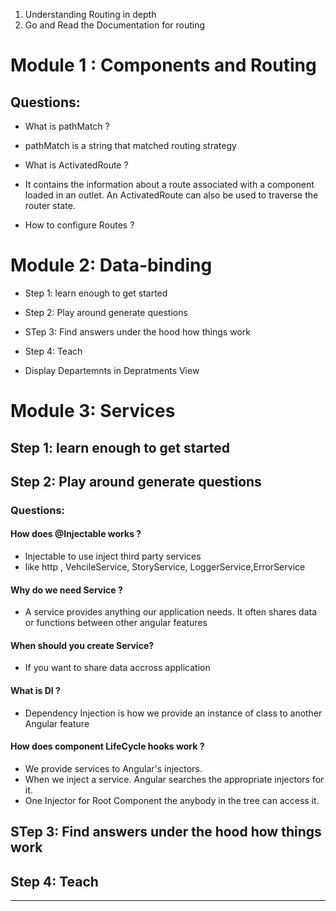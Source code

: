 1. Understanding Routing in depth
2. Go and Read the Documentation for routing


# Module 1 : Components and Routing

## Questions:

- What is pathMatch ?
- pathMatch is a string that matched routing strategy

- What is ActivatedRoute ?
- It contains the information about a route associated with a component
loaded in an outlet. An ActivatedRoute can also be used to traverse
the router state.

- How to configure Routes ?

# Module 2: Data-binding

- Step 1: learn enough to get started
- Step 2: Play around generate questions
- STep 3: Find answers under the hood how things work
- Step 4: Teach

- Display Departemnts in Depratments View

# Module 3: Services

## Step 1: learn enough to get started

## Step 2: Play around generate questions
 
 
 ### Questions:
 
#### How does @Injectable works ?
 
 - Injectable to use inject third party services
 - like http , VehcileService, StoryService, LoggerService,ErrorService
 
 #### Why do we need Service ?
  
  - A service provides anything our application needs. 
  It often shares data or functions between other angular 
  features
  
  
 #### When should you create Service?
 
  - If you want to share data accross application 
 
 #### What is DI ?
 
 - Dependency Injection is how we provide an instance of class
 to another Angular feature
 
 #### How does component LifeCycle hooks work ?
 
  - We provide services to Angular's injectors.
  - When we inject a service. Angular searches the appropriate
  injectors for it.
  - One Injector for Root Component the anybody in the tree can 
  access it.
  
 
 
 
## STep 3: Find answers under the hood how things work


## Step 4: Teach


-----
